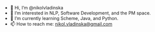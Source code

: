 - 👋 Hi, I’m @nikolvladinska
- 👀 I’m interested in NLP, Software Development, and the PM space.
- 🌱 I’m currently learning Scheme, Java, and Python.
- 📫 How to reach me: nikol.vladinska@gmail.com

